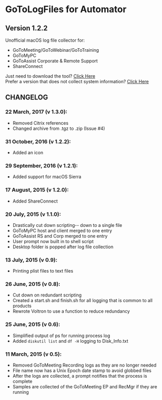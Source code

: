 # GoToLogFiles for Automator
## Version 1.2.2
Unofficial macOS log file collector for:
* GoToMeeting/GoToWebinar/GoToTraining
* GoToMyPC
* GoToAssist Corporate & Remote Support
* ShareConnect

Just need to download the tool? [Click Here](https://github.com/robotmachine/GoToLogFiles/releases/download/latest/GoToLogFiles-latest.zip)  
Prefer a version that does not collect system information? [Click Here](https://github.com/robotmachine/GoToLogFiles/releases/download/latest/GoToLogFiles-NoSys-latest.zip)

## CHANGELOG

### 22 March, 2017 (v 1.3.0):
* Removed Citrix references
* Changed archive from .tgz to .zip (Issue #4)

### 31 October, 2016 (v 1.2.2):
* Added an icon

### 29 September, 2016 (v 1.2.1):
* Added support for macOS Sierra

### 17 August, 2015 (v 1.2.0):
* Added ShareConnect
  
### 20 July, 2015 (v 1.1.0):
* Drastically cut down scripting-- down to a single file  
* GoToMyPC host and client merged to one entry  
* GoToAssist RS and Corp merged to one entry  
* User prompt now built in to shell script  
* Desktop folder is popped after log file collection  

### 13 July, 2015 (v 0.9):  
* Printing plist files to text files  
  
### 26 June, 2015 (v 0.8):  
* Cut down on redundant scripting
* Created a start.sh and finish.sh for all logging that is common to all products
* Rewrote Voltron to use a function to reduce redundancy  

### 25 June, 2015 (v 0.6):
* Simplified output of ps for running process log
* Added `diskutil list` and `df -H` logging to Disk_Info.txt

### 11 March, 2015 (v 0.5):
* Removed GoToMeeting Recording logs as they are no longer needed  
* File name now has a Unix Epoch date stamp to avoid globbed files  
* After the logs are collected, a prompt notifies that the process is complete  
* Samples are collected of the GoToMeeting EP and RecMgr if they are running  
